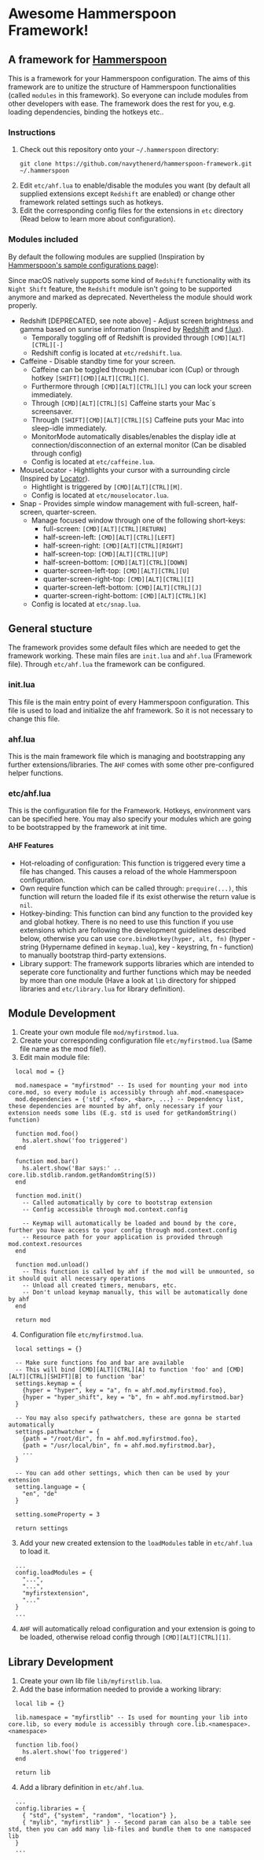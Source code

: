 # Awesome Hammerspoon Framework!

## A framework for [Hammerspoon](http://www.hammerspoon.org)

This is a framework for your Hammerspoon configuration. The aims of this framework are to unitize the structure of Hammerspoon functionalities (called `modules` in this framework). So everyone can include modules from other developers with ease.
The framework does the rest for you, e.g. loading dependencies, binding the hotkeys etc..

### Instructions

1. Check out this repository onto your `~/.hammerspoon` directory:
   ```
   git clone https://github.com/navythenerd/hammerspoon-framework.git ~/.hammerspoon
   ```
2. Edit `etc/ahf.lua` to enable/disable the modules you want (by default all supplied extensions except `Redshift` are enabled) or change other framework related settings such as hotkeys.
3. Edit the corresponding config files for the extensions in `etc` directory (Read below to learn more about configuration).

### Modules included

By default the following modules are supplied (Inspiration by [Hammerspoon's sample configurations page](https://github.com/Hammerspoon/hammerspoon/wiki/Sample-Configurations)):

Since macOS natively supports some kind of `Redshift` functionality with its `Night Shift` feature, the `Redshift` module isn't going to be supported anymore and marked as deprecated. Nevertheless the module should work properly.



- Redshift [DEPRECATED, see note above] - Adjust screen brightness and gamma based on sunrise information (Inspired by [Redshift](https://github.com/jonls/redshift) and [f.lux](https://justgetflux.com/)).
  - Temporally toggling off of Redshift is provided through `[CMD][ALT][CTRL][-]`
  - Redshift config is located at `etc/redshift.lua`.
- Caffeine - Disable standby time for your screen.
  - Caffeine can be toggled through menubar icon (Cup) or through hotkey `[SHIFT][CMD][ALT][CTRL][C]`.
  - Furthermore through `[CMD][ALT][CTRL][L]` you can lock your screen immediately.
  - Through `[CMD][ALT][CTRL][S]` Caffeine starts your Mac´s screensaver.
  - Through `[SHIFT][CMD][ALT][CTRL][S]` Caffeine puts your Mac into sleep-idle immediately.
  - MonitorMode automatically disables/enables the display idle at connection/disconnection of an external monitor (Can be disabled through config)
  - Config is located at `etc/caffeine.lua`.
- MouseLocator - Hightlights your cursor with a surrounding circle (Inspired by [Locator](https://github.com/zzamboni/oh-my-hammerspoon/blob/master/plugins/mouse/locator.lua)).
  - Hightlight is triggered by `[CMD][ALT][CTRL][M]`.
  - Config is located at `etc/mouselocator.lua`.
- Snap - Provides simple window management with full-screen, half-screen, quarter-screen.
  - Manage focused window through one of the following short-keys:
    - full-screen: `[CMD][ALT][CTRL][RETURN]`
    - half-screen-left: `[CMD][ALT][CTRL][LEFT]`
    - half-screen-right: `[CMD][ALT][CTRL][RIGHT]`
    - half-screen-top: `[CMD][ALT][CTRL][UP]`
    - half-screen-bottom: `[CMD][ALT][CTRL][DOWN]`
    - quarter-screen-left-top: `[CMD][ALT][CTRL][U]`
    - quarter-screen-right-top: `[CMD][ALT][CTRL][I]`
    - quarter-screen-left-bottom: `[CMD][ALT][CTRL][J]`
    - quarter-screen-right-bottom: `[CMD][ALT][CTRL][K]`
  - Config is located at `etc/snap.lua`.

## General stucture

The framework provides some default files which are needed to get the framework working. These main files are `init.lua` and `ahf.lua` (Framework file). Through `etc/ahf.lua` the framework can be configured.

### init.lua

This file is the main entry point of every Hammerspoon configuration. This file is used to load and initialize the ahf framework. So it is not necessary to change this file.

### ahf.lua

This is the main framework file which is managing and bootstrapping any further extensions/libraries. The `AHF` comes with some other pre-configured helper functions.

### etc/ahf.lua

This is the configuration file for the Framework. Hotkeys, environment vars can be specified here.
You may also specify your modules which are going to be bootstrapped by the framework at init time.

#### AHF Features

- Hot-reloading of configuration: This function is triggered every time a file has changed. This causes a reload of the whole Hammerspoon configuration.
- Own require function which can be called through: `prequire(...)`, this function will return the loaded file if its exist otherwise the return value is `nil`.
- Hotkey-binding: This function can bind any function to the provided key and global hotkey. There is no need to use this function if you use extensions which are following the development guidelines described below, otherwise you can use `core.bindHotkey(hyper, alt, fn)` (hyper - string (Hypername defined in `keymap.lua`), key - keystring, fn - function) to manually bootstrap third-party extensions.
- Library support: The framework supports libraries which are intended to seperate core functionality and further functions which may be needed by more than one module (Have a look at `lib` directory for shipped libraries and `etc/library.lua` for library definition).



## Module Development

1. Create your own module file `mod/myfirstmod.lua`.
2. Create your corresponding configuration file `etc/myfirstmod.lua` (Same file name as the mod file!).
3. Edit main module file:
  ```
    local mod = {}

    mod.namespace = "myfirstmod" -- Is used for mounting your mod into core.mod, so every module is accessibly through ahf.mod.<namespace>
    mod.dependencies = {'std', <foo>, <bar>, ...} -- Dependency list, these dependencies are mounted by ahf, only necessary if your extension needs some libs (E.g. std is used for getRandomString() function)

    function mod.foo()
      hs.alert.show('foo triggered')
    end

    function mod.bar()
      hs.alert.show('Bar says:' .. core.lib.stdlib.random.getRandomString(5))
    end

    function mod.init()
      -- Called automatically by core to bootstrap extension
      -- Config accessible through mod.context.config

      -- Keymap will automatically be loaded and bound by the core, further you have access to your config through mod.context.config
      -- Resource path for your application is provided through mod.context.resources
    end

    function mod.unload()
      -- This function is called by ahf if the mod will be unmounted, so it should quit all necessary operations
      -- Unload all created timers, menubars, etc.
      -- Don't unload keymap manually, this will be automatically done by ahf
    end

    return mod
  ```
4. Configuration file `etc/myfirstmod.lua`.
  ```
    local settings = {}

    -- Make sure functions foo and bar are available
    -- This will bind [CMD][ALT][CTRL][A] to function 'foo' and [CMD][ALT][CTRL][SHIFT][B] to function 'bar'
    settings.keymap = {
      {hyper = "hyper", key = "a", fn = ahf.mod.myfirstmod.foo},
      {hyper = "hyper_shift", key = "b", fn = ahf.mod.myfirstmod.bar}
    }

    -- You may also specify pathwatchers, these are gonna be started automatically
    settings.pathwatcher = {
      {path = "/root/dir", fn = ahf.mod.myfirstmod.foo},
      {path = "/usr/local/bin", fn = ahf.mod.myfirstmod.bar},
      ...
    }

    -- You can add other settings, which then can be used by your extension
    setting.language = {
      "en", "de"
    }

    setting.someProperty = 3

    return settings
  ```
3. Add your new created extension to the `loadModules` table in `etc/ahf.lua` to load it.
  ```
    ...
    config.loadModules = {
      "...",
      "...",
      "myfirstextension",
      "..."
    }
    ...
  ```
4. `AHF` will automatically reload configuration and your extension is going to be loaded, otherwise reload config through `[CMD][ALT][CTRL][1]`.


## Library Development

1. Create your own lib file `lib/myfirstlib.lua`.
2. Add the base information needed to provide a working library:
  ```
    local lib = {}

    lib.namespace = "myfirstlib" -- Is used for mounting your lib into core.lib, so every module is accessibly through core.lib.<namespace>.<namespace>

    function lib.foo()
      hs.alert.show('foo triggered')
    end

    return lib
  ```
4. Add a library definition in `etc/ahf.lua`.
  ```
    ...
    config.libraries = {
      { "std", {"system", "random", "location"} },
      { "mylib", "myfirstlib" } -- Second param can also be a table see std, then you can add many lib-files and bundle them to one namspaced lib
    }
    ...
  ```
